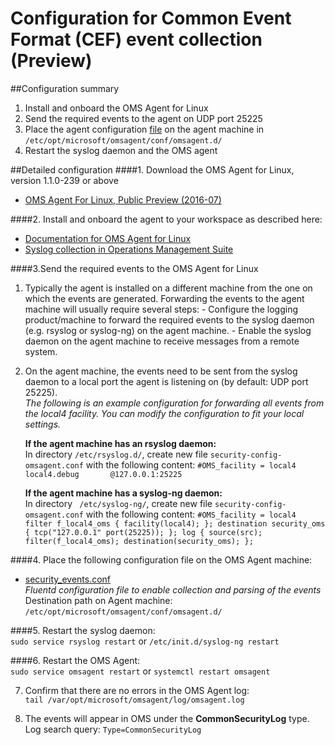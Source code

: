 # Configuration for Common Event Format (CEF) event collection (Preview)

##Configuration summary
1. Install and onboard the OMS Agent for Linux
2. Send the required events to the agent on UDP port 25225
3. Place the agent configuration [file](https://github.com/Microsoft/OMS-Agent-for-Linux/blob/4e90f23e62e935c32a90974ddc082b4966f26254/installer/conf/omsagent.d/security_events.conf) on the agent machine in ```/etc/opt/microsoft/omsagent/conf/omsagent.d/```
4. Restart the syslog daemon and the OMS agent


##Detailed configuration
####1. Download the OMS Agent for Linux, version 1.1.0-239 or above
  - [OMS Agent For Linux, Public Preview (2016-07)](https://github.com/Microsoft/OMS-Agent-for-Linux/releases/tag/v1.1.0-239)    

####2. Install and onboard the agent to your workspace as described here:
  - [Documentation for OMS Agent for Linux](https://github.com/Microsoft/OMS-Agent-for-Linux)  
  - [Syslog collection in Operations Management Suite](https://blogs.technet.microsoft.com/msoms/2016/05/12/syslog-collection-in-operations-management-suite/)  

####3.Send the required events to the OMS Agent for Linux
  1. Typically the agent is installed on a different machine from the one on which the events are generated.
	Forwarding the events to the agent machine will usually require several steps:
	- Configure the logging product/machine to forward the required events to the syslog daemon (e.g. rsyslog or syslog-ng) on the agent machine.
	- Enable the syslog daemon on the agent machine to receive messages from a remote system.
	
  2. On the agent machine, the events need to be sent from the syslog daemon to a local port the agent is listening on (by default: UDP port 25225).  
	*The following is an example configuration for forwarding all events from the local4 facility. 
	You can modify the configuration to fit your local settings.* 
	
	  **If the agent machine has an rsyslog daemon:**  
	  In directory ```/etc/rsyslog.d/```, create new file ```security-config-omsagent.conf``` with the following content:
	```
	#OMS_facility = local4
	local4.debug       @127.0.0.1:25225
	```  
	
	
	  **If the agent machine has a syslog-ng daemon:**  
	  In directory ``` /etc/syslog-ng/```, create new file ```security-config-omsagent.conf``` with the following content:
	```
	#OMS_facility = local4
	filter f_local4_oms { facility(local4); };
	destination security_oms { tcp("127.0.0.1" port(25225)); };
	log { source(src); filter(f_local4_oms); destination(security_oms); };
	```

####4. Place the following configuration file on the OMS Agent machine:  
  - [security_events.conf](https://github.com/Microsoft/OMS-Agent-for-Linux/blob/4e90f23e62e935c32a90974ddc082b4966f26254/installer/conf/omsagent.d/security_events.conf)  
  _Fluentd configuration file to enable collection and parsing of the events_  
	Destination path on Agent machine: ```/etc/opt/microsoft/omsagent/conf/omsagent.d/```  


####5. Restart the syslog daemon:  
```sudo service rsyslog restart``` or ```/etc/init.d/syslog-ng restart```


####6. Restart the OMS Agent:  
```sudo service omsagent restart``` or ```systemctl restart omsagent```


7. Confirm that there are no errors in the OMS Agent log:  
```tail /var/opt/microsoft/omsagent/log/omsagent.log```

8. The events will appear in OMS under the **CommonSecurityLog** type.  
Log search query: ```Type=CommonSecurityLog```
